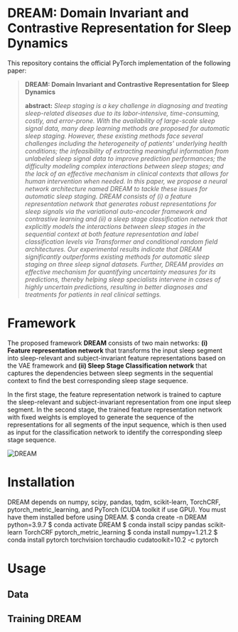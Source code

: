 # DREAM: Domain Invariant and Contrastive Representation for Sleep Dynamics
This repository contains the official PyTorch implementation of the following paper: 

> **DREAM: Domain Invariant and Contrastive Representation for Sleep Dynamics**
> 
> **abstract:** _Sleep staging is a key challenge in diagnosing and treating sleep-related diseases due to its labor-intensive, time-consuming, costly, and error-prone. With the availability of large-scale sleep signal data, many deep learning methods are proposed for automatic sleep staging. However, these existing methods face several challenges including the heterogeneity of patients' underlying health conditions; the infeasibility of extracting meaningful information from unlabeled sleep signal data to improve prediction performances; the difficulty modeling complex interactions between sleep stages; and the lack of an effective mechanism in clinical contexts that allows for human intervention when needed. In this paper, we propose a neural network architecture named DREAM to tackle these issues for automatic sleep staging. DREAM consists of (i) a feature representation network that generates robust representations for sleep signals via the variational auto-encoder framework and contrastive learning and (ii) a sleep stage classification network that explicitly models the interactions between sleep stages in the sequential context at both feature representation and label classification levels via Transformer and conditional random field architectures. Our experimental results indicate that DREAM significantly outperforms existing methods for automatic sleep staging on three sleep signal datasets. Further, DREAM provides an effective mechanism for quantifying uncertainty measures for its predictions, thereby helping sleep specialists intervene in cases of highly uncertain predictions, resulting in better diagnoses and treatments for patients in real clinical settings._

# Framework

The proposed framework **DREAM** consists of two main networks: **(i) Feature representation network** that transforms the input sleep segment into sleep-relevant and subject-invariant feature representations based on the VAE framework and **(ii) Sleep Stage Classification network** that captures the dependencies between sleep segments in the sequential context to find the best corresponding sleep stage sequence. 

In the first stage, the feature representation network is trained to capture the sleep-relevant and subject-invariant representation from one input sleep segment. In the second stage, the trained feature representation network with fixed weights is employed to generate the sequence of the representations for all segments of the input sequence, which is then used as input for the classification network to identify the corresponding sleep stage sequence.

![DREAM](https://user-images.githubusercontent.com/107287907/173477720-540c4f92-54c5-42a5-a4ae-ff2d1cc53e93.png)

# Installation
DREAM depends on numpy, scipy, pandas, tqdm, scikit-learn, TorchCRF, pytorch_metric_learning, and PyTorch (CUDA toolkit if use GPU). You must have them installed before using DREAM.
    $ conda create -n DREAM python=3.9.7
    $ conda activate DREAM
    $ conda install scipy pandas scikit-learn TorchCRF pytorch_metric_learning
    $ conda install numpy=1.21.2
    $ conda install pytorch torchvision torchaudio cudatoolkit=10.2 -c pytorch

# Usage

## Data

##  Training DREAM

